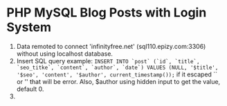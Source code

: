 # PHP MySQL Blog Posts with Login System
1. Data remoted to connect 'infinityfree.net' (sql110.epizy.com:3306) without using localhost database.
2. Insert SQL query example: ```INSERT INTO `post` (`id`, `title`, `seo_titke`, `content`, `author`, `date`) VALUES (NULL, '$title', '$seo', 'content', '$author', current_timestamp());``` if it escaped `` or '' that will be error. Also, $author using hidden input to get the value, default 0.
3. 